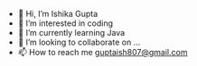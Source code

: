 - 👋 Hi, I’m Ishika Gupta
- 👀 I’m interested in coding
- 🌱 I’m currently learning Java
- 💞️ I’m looking to collaborate on ...
- 📫 How to reach me guptaish807@gmail.com

<!---
ishika807/ishika807 is a ✨ special ✨ repository because its `README.md` (this file) appears on your GitHub profile.
You can click the Preview link to take a look at your changes.
--->
